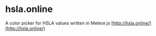# hsla.online
A color picker for HSLA values written in Meteor.js
[http://hsla.online/](http://hsla.online/)
